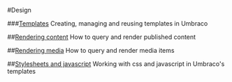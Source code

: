 #Design

###[Templates](Templates/)
Creating, managing and reusing templates in Umbraco

##[Rendering content](Rendering-Content/)
How to query and render published content

##[Rendering media](Rendering-Media/)
How to query and render media items

##[Stylesheets and javascript](Stylesheets-Javascript/)
Working with css and javascript in Umbraco's templates
